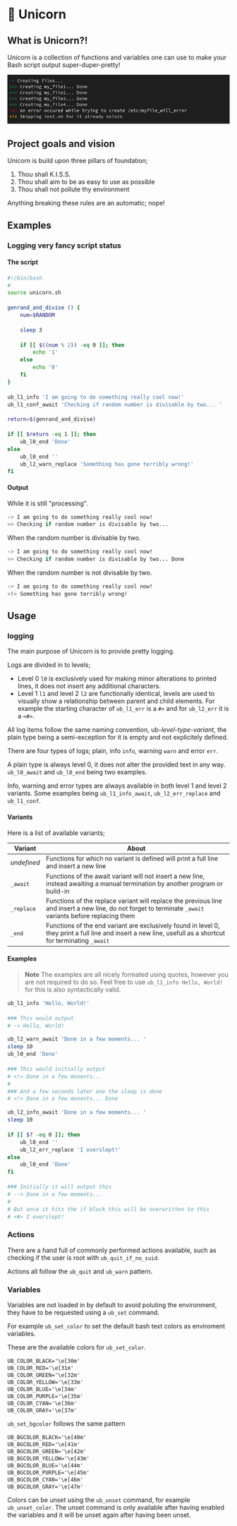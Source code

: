 # 🦄 Unicorn
## What is Unicorn?!
Unicorn is a collection of functions and variables one can use to make your Bash script output super-duper-pretty!

![preview](/docs/img/preview.png)

## Project goals and vision
Unicorn is build upon three pillars of foundation;

1. Thou shall K.I.S.S.
1. Thou shall aim to be as easy to use as possible
1. Thou shall not pollute thy environment

Anything breaking these rules are an automatic; nope!

## Examples
### Logging very fancy script status
#### The script
```bash
#!/bin/bash
#
source unicorn.sh

genrand_and_divise () {
	num=$RANDOM

	sleep 3

	if [[ $((num % 2)) -eq 0 ]]; then
		echo '1'
	else
		echo '0'
	fi
}

ub_l1_info 'I am going to do something really cool now!'
ub_l1_conf_await 'Checking if random number is divisable by two... '

return=$(genrand_and_divise)

if [[ $return -eq 1 ]]; then
	ub_l0_end 'Done'
else
	ub_l0_end ''
	ub_l2_warn_replace 'Something has gone terribly wrong!'
fi
```

#### Output
While it is still "processing".
```bash
-> I am going to do something really cool now!
>> Checking if random number is divisable by two...
```

When the random number is divisable by two.
```bash
-> I am going to do something really cool now!
>> Checking if random number is divisable by two... Done
```

When the random number is not divisable by two.
```bash
-> I am going to do something really cool now!
<!> Something has gone terribly wrong!
```

## Usage
### logging
The main purpose of Unicorn is to provide pretty logging.

Logs are divided in to levels;
- Level 0 `l0` is exclusively used for making minor alterations to printed lines, it does not insert any additional characters.
- Level 1 `l1` and level 2 `l2` are functionally identical, levels are used to visually show a relationship between parent and child elements. For example the starting character of `ub_l1_err` is a `#>` and for `ub_l2_err` it is a `<#>`.

All log items follow the same naming convention, ub-_level_-_type_-_variant_, the plain type being a semi-exception for it is empty and not explicitely defined.

There are four types of logs; plain, info `info`, warning `warn` and error `err`.

A plain type is always level 0, it does not alter the provided text in any way. `ub_l0_await` and `ub_l0_end` being two examples.

Info, warning and error types are always available in both level 1 and level 2 variants. Some examples being `ub_l1_info_await`, `ub_l2_err_replace` and `ub_l1_conf`.

#### Variants
Here is a list of available variants;

| Variant | About |
| --- | --- |
| _undefined_ | Functions for which no variant is defined will print a full line and insert a new line |
| `_await` | Functions of the await variant will not insert a new line, instead awaiting a manual termination by another program or build-in |
| `_replace` | Functions of the replace variant will replace the previous line and insert a new line, do not forget to terminate `_await` variants before replacing them |
| `_end` | Functions of the end variant are exclusively found in level 0, they print a full line and insert a new line, usefull as a shortcut for terminating `_await` |

#### Examples
> **Note** The examples are all nicely formated using quotes, however you are not required to do so. Feel free to use `ub_l1_info Hello, World!` for this is also syntactically valid.
```bash
ub_l1_info 'Hello, World!'

### This would output
# -> Hello, World!
```

```bash
ub_l2_warn_await 'Done in a few moments... '
sleep 10
ub_l0_end 'Done'

### This would initially output
# <!> Done in a few monents...
#
### And a few seconds later one the sleep is done
# <!> Done in a few monents... Done
```

```bash
ub_l2_info_await 'Done in a few moments... '
sleep 10

if [[ $? -eq 0 ]]; then
    ub_l0_end ''
    ub_l2_err_replace 'I overslept!'
else
    ub_l0_end 'Done'
fi

### Initially it will output this
# --> Done in a few moments...
#
# But once it hits the if block this will be overwritten to this
# <#> I overslept!
```

### Actions
There are a hand full of commonly performed actions available, such as checking if the user is root with `ub_quit_if_no_suid`.

Actions all follow the `ub_quit` and `ub_warn` pattern.

### Variables
Variables are not loaded in by default to avoid poluting the environment, they have to be requested using a `ub_set` command.

For example `ub_set_color` to set the default bash text colors as enviroment variables.

These are the available colors for `ub_set_color`.

```
UB_COLOR_BLACK='\e[30m'
UB_COLOR_RED='\e[31m'
UB_COLOR_GREEN='\e[32m'
UB_COLOR_YELLOW='\e[33m'
UB_COLOR_BLUE='\e[34m'
UB_COLOR_PURPLE='\e[35m'
UB_COLOR_CYAN='\e[36m'
UB_COLOR_GRAY='\e[37m'
```

`ub_set_bgcolor` follows the same pattern

```
UB_BGCOLOR_BLACK='\e[40m'
UB_BGCOLOR_RED='\e[41m'
UB_BGCOLOR_GREEN='\e[42m'
UB_BGCOLOR_YELLOW='\e[43m'
UB_BGCOLOR_BLUE='\e[44m'
UB_BGCOLOR_PURPLE='\e[45m'
UB_BGCOLOR_CYAN='\e[46m'
UB_BGCOLOR_GRAY='\e[47m'
```

Colors can be unset using the `ub_unset` command, for example `ub_unset_color`. The unset command is only available after having enabled the variables and it will be unset again after having been unset.
